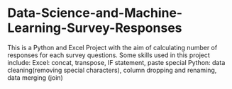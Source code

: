 # Data-Science-and-Machine-Learning-Survey-Responses
This is a Python and Excel Project with the aim of calculating number of responses for each survey questions.
Some skills used in this project include:
Excel: concat, transpose, IF statement, paste special
Python: data cleaning(removing special characters), column dropping and renaming, data merging (join)
